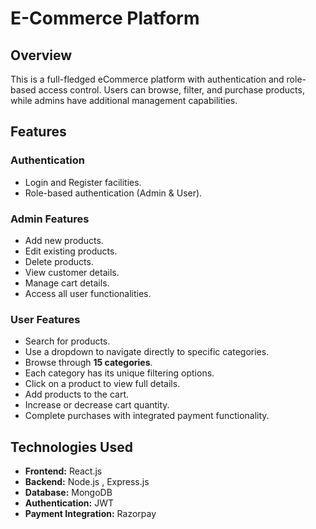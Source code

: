 # E-Commerce Platform

## Overview
This is a full-fledged eCommerce platform with authentication and role-based access control. Users can browse, filter, and purchase products, while admins have additional management capabilities.

## Features

### Authentication
- Login and Register facilities.
- Role-based authentication (Admin & User).

### Admin Features
- Add new products.
- Edit existing products.
- Delete products.
- View customer details.
- Manage cart details.
- Access all user functionalities.

### User Features
- Search for products.
- Use a dropdown to navigate directly to specific categories.
- Browse through **15 categories**.
- Each category has its unique filtering options.
- Click on a product to view full details.
- Add products to the cart.
- Increase or decrease cart quantity.
- Complete purchases with integrated payment functionality.

## Technologies Used
- **Frontend:** React.js 
- **Backend:** Node.js , Express.js
- **Database:** MongoDB 
- **Authentication:** JWT 
- **Payment Integration:**  Razorpay
